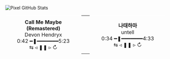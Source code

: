 ![Pixel GitHub Stats](https://pixel-profile.vercel.app/api/github-stats?username=rlagywnd&theme=fuji&pixelate_avatar=false)


<table align="center" style="border-collapse: collapse;">
  <tr>
    <td align="center" width="300" style="border: 1px solid white; padding: 10px;">
      <strong>Call Me Maybe (Remastered)</strong><br>
      Devon Hendryx<br>
      0:42 ━❚━━━━━━━5:23<br>
      ⇆ ◃ ❚❚ ▹ ↻
    </td>
    <td width="20"></td>
    <td align="center" width="300" style="border: 1px solid white; padding: 10px;">
      <strong>나태하마</strong><br>
      untell<br>
      0:34 ━❚━━━━━━━4:33<br>
      ⇆ ◃ ❚❚ ▹ ↻
    </td>
  </tr>
</table>
